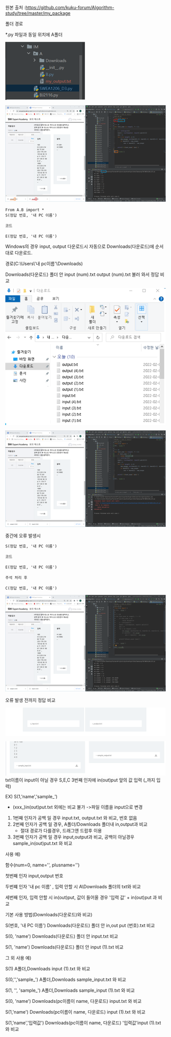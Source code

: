 원본 출처 :https://github.com/kuku-forum/Algorithm-study/tree/master/my_package



폴더 경로

*.py 파일과 동일 위치에 A폴더

![경로](README.assets/PATH_IMG.png)



![이미지1](README.assets/IMG_1.PNG)

```
From A.B import *
S(정답 번호, '내 PC 이름')

코드

E(정답 번호, '내 PC 이름')
```

Windows의 경우 input, output 다운로드시 자동으로 Downloads(다운로드)에 순서대로 다운로드.

경로(C:\Users\\'내 pc이름'\Downloads\)

Downloads(다운로드) 폴더 안 input (num).txt output (num).txt 불러 와서 정답 비교

![이미지5](README.assets/IMG_5.png)





![이미지2](README.assets/IMG_2.PNG)

중간에 오류 발생시

```
S(정답 번호, '내 PC 이름')

코드

E(정답 번호, '내 PC 이름')

주석 처리 후

C(정답 번호, '내 PC 이름')
```

![이미지3](README.assets/IMG_3.PNG)

오류 발생 전까지 정답 비교

![이미지6](README.assets/IMG_6.png)

![이미지4](README.assets/IMG_4.PNG)txt이름이 input이 아닐 경우 S,E,C 3번째 인자에 in(out)put 앞의 값 입력 (_까지 입력)

EX) S(1,'name','sample_')



- (xxx_)in(out)put.txt 외에는 비교 불가 ->파일 이름을 input으로 변경



1. 1번째 인자가 공백 일 경우 input.txt, output.txt 와 비교, 번호 없음 
2. 2번째 인자가 공백 일 경우, A폴더/Downloads 폴더내 in,output과 비교
   - 절대 경로가 다를경우, 드래그앤 드랍후 이용
3.  3번째 인자가 공백 일 경우 input,output과 비교, 공백이 아닐경우  sample_in(out)put.txt 와 비교



사용 예)

함수(num=0, name='', plusname='') 

첫번째 인자 input,output 번호

두번쨰 인자 '내 pc 이름' , 입력 안할 시 A\\Downloads 폴더의 txt와 비교

세번째 인자, 입력 안할 시 in(out)put, 값이 들어올 경우 '입력 값' + in(out)put 과 비교



기본 사용 방법(Downloads(다운로드)와 비교)

S(번호, '내 PC 이름') Downloads(다운로드) 폴더 안 in,out put (번호).txt 비교

S(0, 'name') Downloads(다운로드) 폴더 안 input.txt 비교

S(1, 'name') Downloads(다운로드) 폴더 안 input (1).txt 비교



그 외 사용 예)

S(1) A폴더,Downloads input (1).txt 와 비교 

S(0,'','sample_') A폴더,Downloads sample_input.txt 와 비교 

S(1, '', 'sample_')   A폴더,Downloads sample_input (1).txt 와 비교

S(0, 'name') Downloads(pc이름이 name, 다운로드)  input.txt 와 비교

S(1,'name') Downloads(pc이름이 name, 다운로드)  input (1).txt 와 비교

 S(1,'name','입력값') Downloads(pc이름이 name, 다운로드)  '입력값'input (1).txt 와 비교



